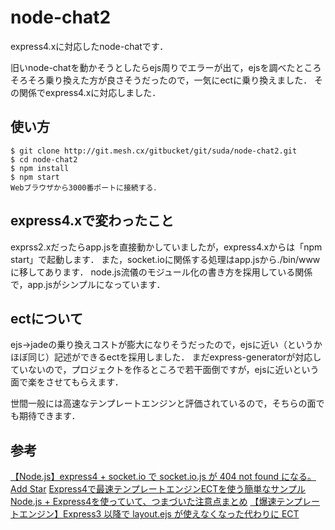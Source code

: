 node-chat2
===============

express4.xに対応したnode-chatです．

旧いnode-chatを動かそうとしたらejs周りでエラーが出て，ejsを調べたところそろそろ乗り換えた方が良さそうだったので，一気にectに乗り換えました．
その関係でexpress4.xに対応しました．

## 使い方

```
$ git clone http://git.mesh.cx/gitbucket/git/suda/node-chat2.git
$ cd node-chat2
$ npm install
$ npm start
Webブラウザから3000番ポートに接続する．
```

## express4.xで変わったこと

exprss2.xだったらapp.jsを直接動かしていましたが，express4.xからは「npm start」で起動します．
また，socket.ioに関係する処理はapp.jsから./bin/wwwに移してあります．
node.js流儀のモジュール化の書き方を採用している関係で，app.jsがシンプルになっています．

## ectについて
ejs→jadeの乗り換えコストが膨大になりそうだったので，ejsに近い（というかほぼ同じ）記述ができるectを採用しました．
まだexpress-generatorが対応していないので，プロジェクトを作るところで若干面倒ですが，ejsに近いという面で楽をさせてもらえます．

世間一般には高速なテンプレートエンジンと評価されているので，そちらの面でも期待できます．

## 参考
[【Node.js】express4 + socket.io で socket.io.js が 404 not found になる。Add Star](http://d.hatena.ne.jp/pospome/20150314/1426357192)
[Express4で最速テンプレートエンジンECTを使う簡単なサンプル](http://trycatchand.blogspot.jp/2015/05/Express4-ECT-example.html)
[Node.js + Express4を使っていて、つまづいた注意点まとめ](http://qiita.com/zaru/items/68b4f64c1f0d10b6a27e)
[【爆速テンプレートエンジン】Express3 以降で layout.ejs が使えなくなった代わりに ECT](http://qiita.com/sukobuto/items/b0be22bfebd721854e0b)
